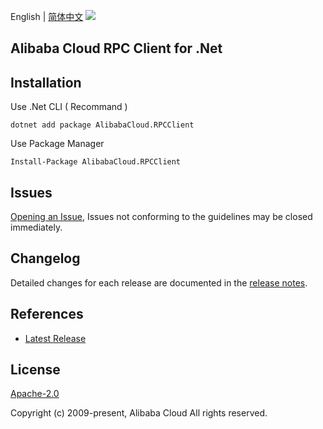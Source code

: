 English | [简体中文](README-CN.md)
![](https://aliyunsdk-pages.alicdn.com/icons/AlibabaCloud.svg)

## Alibaba Cloud RPC Client for .Net

## Installation

Use .Net CLI ( Recommand )

    dotnet add package AlibabaCloud.RPCClient

Use Package Manager

    Install-Package AlibabaCloud.RPCClient

## Issues
[Opening an Issue](https://github.com/aliyun/tea-rpc/issues/new), Issues not conforming to the guidelines may be closed immediately.

## Changelog
Detailed changes for each release are documented in the [release notes](./ChangeLog.md).

## References
* [Latest Release](https://github.com/aliyun/tea-rpc/tree/master/csharp)

## License
[Apache-2.0](http://www.apache.org/licenses/LICENSE-2.0)

Copyright (c) 2009-present, Alibaba Cloud All rights reserved.